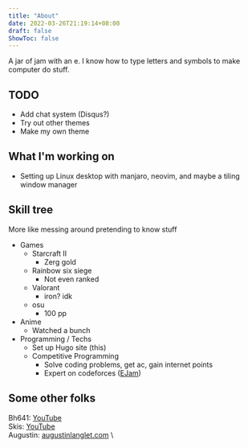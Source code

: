 ```yaml
---
title: "About"
date: 2022-03-26T21:19:14+08:00
draft: false
ShowToc: false
---
```


A jar of jam with an e. I know how to type letters and symbols to make computer do stuff.

## TODO
- Add chat system (Disqus?)
- Try out other themes
- Make my own theme

## What I'm working on
- Setting up Linux desktop with manjaro, neovim, and maybe a tiling window manager

## Skill tree
More like messing around pretending to know stuff
- Games
	- Starcraft II
		- Zerg gold
	- Rainbow six siege
		- Not even ranked
	- Valorant
		- iron? idk
	- osu
		- 100 pp
- Anime
	- Watched a bunch
- Programming / Techs
	- Set up Hugo site (this)
	- Competitive Programming
		- Solve coding problems, get ac, gain internet points
		- Expert on codeforces ([EJam](https://codeforces.com/profile/ejam))

## Some other folks
Bh641: [YouTube](https://www.youtube.com/channel/UCj1owo1n1tkOhZu_JfbKp0A) \
Skis: [YouTube](https://www.youtube.com/channel/UC26gxLD2tk8hHf-0bhhbWnQ) \
Augustin: [augustinlanglet.com](https://www.augustinlanglet.com/) \
